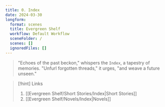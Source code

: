```yaml
---
title: 0. Index
date: 2024-03-30
longform:
  format: scenes
  title: Evergreen Shelf
  workflow: Default Workflow
  sceneFolder: /
  scenes: []
  ignoredFiles: []
---
```


> "Echoes of the past beckon," whispers the `Index`, a tapestry of memories.  "Unfurl forgotten threads," it urges, "and weave a future unseen."

> [!hint] Links
> 1.  [[Evergreen Shelf/Short Stories/Index|Short Stories]]
> 2. [[Evergreen Shelf/Novels/Index|Novels]]